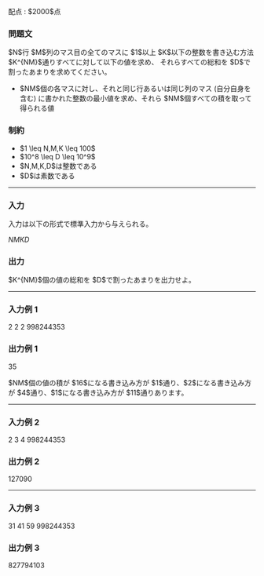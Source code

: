 
<div>

<span>

<span>

<p>
配点 : $2000$点
</p>

<div>

<section>

### **問題文**

<p>
$N$行 $M$列のマス目の全てのマスに $1$以上 $K$以下の整数を書き込む方法 $K^{NM}$通りすべてに対して以下の値を求め、
それらすべての総和を $D$で割ったあまりを求めてください。
</p>

<ul>

<li>
$NM$個の各マスに対し、それと同じ行あるいは同じ列のマス (自分自身を含む) に書かれた整数の最小値を求め、それら $NM$個すべての積を取って得られる値
</li>

</ul>

</section>

</div>

<div>

<section>

### **制約**

<ul>

<li>
$1 \leq N,M,K \leq 100$
</li>

<li>
$10^8 \leq D \leq 10^9$
</li>

<li>
$N,M,K,D$は整数である
</li>

<li>
$D$は素数である
</li>

</ul>

</section>

</div>

---

<div>

<div>

<section>

### **入力**

<p>
入力は以下の形式で標準入力から与えられる。
</p>

<div>

$N$$M$$K$$D$
</div>

</section>

</div>

<div>

<section>

### **出力**

<p>
$K^{NM}$個の値の総和を $D$で割ったあまりを出力せよ。
</p>

</section>

</div>

</div>

---

<div>

<section>

### **入力例 1**

<div>

2 2 2 998244353

</div>

</section>

</div>

<div>

<section>

### **出力例 1**

<div>

35

</div>

<p>
$NM$個の値の積が $16$になる書き込み方が $1$通り、$2$になる書き込み方が $4$通り、$1$になる書き込み方が $11$通りあります。
</p>

</section>

</div>

---

<div>

<section>

### **入力例 2**

<div>

2 3 4 998244353

</div>

</section>

</div>

<div>

<section>

### **出力例 2**

<div>

127090

</div>

</section>

</div>

---

<div>

<section>

### **入力例 3**

<div>

31 41 59 998244353

</div>

</section>

</div>

<div>

<section>

### **出力例 3**

<div>

827794103

</div>

</section>

</div>

</span>

</span>

</div>
